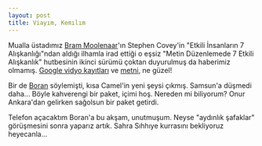```yaml
---
layout: post
title: Viayım, Kemılım
---
```


Mualla üstadımız [Bram Moolenaar](http://www.moolenaar.net/)'ın Stephen
Covey'in "Etkili İnsanların 7 Alışkanlığı"ndan aldığı ilhamla irad ettiği o
eşsiz "Metin Düzenlemede 7 Etkili Alışkanlık" hutbesinin ikinci sürümü çoktan
duyurulmuş da haberimiz olmamış.  [Google vidyo
kayıtları](http://video.google.com/videoplay?docid=2538831956647446078) ve
[metni](http://www.moolenaar.net/habits.pdf), ne güzel!

Bir de [Boran](http://www.fazlamesai.net/tayfa/?u=butch) söylemişti, kısa
Camel'in yeni şeysi çıkmış.  Samsun'a düşmedi daha...  Böyle kahverengi bir
paket, içimi hoş.  Nereden mi biliyorum?  Onur Ankara'dan gelirken sağolsun
bir paket getirdi.

Telefon açacaktım Boran'a bu akşam, unutmuşum.  Neyse "aydınlık şafaklar"
görüşmesini sonra yaparız artık.  Sahra Sıhhıye kurrasını bekliyoruz
heyecanla...
